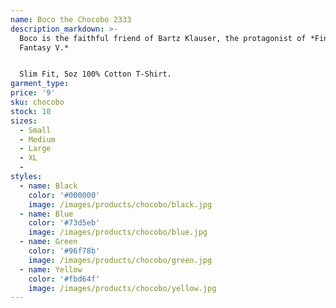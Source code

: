 ```yaml
---
name: Boco the Chocobo 2333
description_markdown: >-
  Boco is the faithful friend of Bartz Klauser, the protagonist of *Final
  Fantasy V.*


  Slim Fit, 5oz 100% Cotton T-Shirt.
garment_type:
price: '9'
sku: chocobo
stock: 10
sizes:
  - Small
  - Medium
  - Large
  - XL
  -
styles:
  - name: Black
    color: '#000000'
    image: /images/products/chocobo/black.jpg
  - name: Blue
    color: '#73d5eb'
    image: /images/products/chocobo/blue.jpg
  - name: Green
    color: '#96f78b'
    image: /images/products/chocobo/green.jpg
  - name: Yellow
    color: '#fbd64f'
    image: /images/products/chocobo/yellow.jpg
---
```

